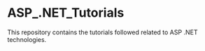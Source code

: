 # ASP_.NET_Tutorials
This repository contains the tutorials followed related to ASP .NET technologies.
